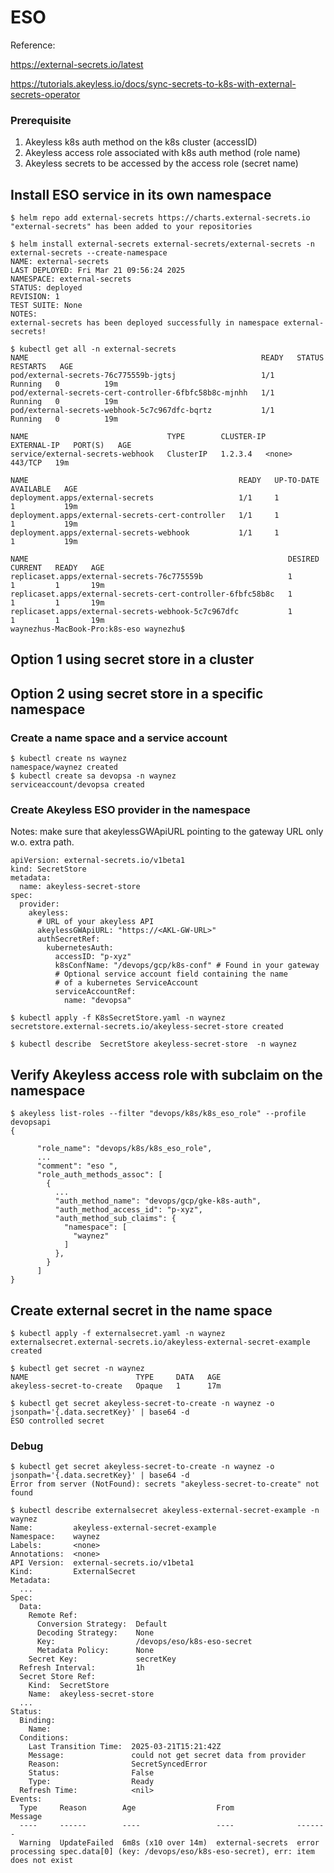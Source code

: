 # ESO
Reference: 

https://external-secrets.io/latest

https://tutorials.akeyless.io/docs/sync-secrets-to-k8s-with-external-secrets-operator

### Prerequisite
1. Akeyless k8s auth method on the k8s cluster (accessID)
2. Akeyless access role associated with k8s auth method (role name)
3. Akeyless secrets to be accessed by the access role (secret name)



## Install ESO service in its own namespace
```
$ helm repo add external-secrets https://charts.external-secrets.io
"external-secrets" has been added to your repositories

$ helm install external-secrets external-secrets/external-secrets -n external-secrets --create-namespace
NAME: external-secrets
LAST DEPLOYED: Fri Mar 21 09:56:24 2025
NAMESPACE: external-secrets
STATUS: deployed
REVISION: 1
TEST SUITE: None
NOTES:
external-secrets has been deployed successfully in namespace external-secrets!

$ kubectl get all -n external-secrets
NAME                                                    READY   STATUS    RESTARTS   AGE
pod/external-secrets-76c775559b-jgtsj                   1/1     Running   0          19m
pod/external-secrets-cert-controller-6fbfc58b8c-mjnhh   1/1     Running   0          19m
pod/external-secrets-webhook-5c7c967dfc-bqrtz           1/1     Running   0          19m

NAME                               TYPE        CLUSTER-IP      EXTERNAL-IP   PORT(S)   AGE
service/external-secrets-webhook   ClusterIP   1.2.3.4   <none>        443/TCP   19m

NAME                                               READY   UP-TO-DATE   AVAILABLE   AGE
deployment.apps/external-secrets                   1/1     1            1           19m
deployment.apps/external-secrets-cert-controller   1/1     1            1           19m
deployment.apps/external-secrets-webhook           1/1     1            1           19m

NAME                                                          DESIRED   CURRENT   READY   AGE
replicaset.apps/external-secrets-76c775559b                   1         1         1       19m
replicaset.apps/external-secrets-cert-controller-6fbfc58b8c   1         1         1       19m
replicaset.apps/external-secrets-webhook-5c7c967dfc           1         1         1       19m
waynezhus-MacBook-Pro:k8s-eso waynezhu$ 

```

## Option 1 using secret store in a cluster

## Option 2 using secret store in a specific namespace

### Create a name space and a service account 
```
$ kubectl create ns waynez
namespace/waynez created
$ kubectl create sa devopsa -n waynez
serviceaccount/devopsa created
```

### Create Akeyless ESO provider in the namespace
Notes: make sure that akeylessGWApiURL pointing to the gateway URL only w.o. extra path.

```
apiVersion: external-secrets.io/v1beta1
kind: SecretStore
metadata:
  name: akeyless-secret-store
spec:
  provider:
    akeyless:
      # URL of your akeyless API
      akeylessGWApiURL: "https://<AKL-GW-URL>"
      authSecretRef:
        kubernetesAuth:
          accessID: "p-xyz"
          k8sConfName: "/devops/gcp/k8s-conf" # Found in your gateway
          # Optional service account field containing the name
          # of a kubernetes ServiceAccount
          serviceAccountRef:
            name: "devopsa"
```

```
$ kubectl apply -f K8sSecretStore.yaml -n waynez
secretstore.external-secrets.io/akeyless-secret-store created

$ kubectl describe  SecretStore akeyless-secret-store  -n waynez
```

## Verify Akeyless access role with subclaim on the namespace
```
$ akeyless list-roles --filter "devops/k8s/k8s_eso_role" --profile devopsapi
{

      "role_name": "devops/k8s/k8s_eso_role",
      ...
      "comment": "eso ",
      "role_auth_methods_assoc": [
        {
          ...
          "auth_method_name": "devops/gcp/gke-k8s-auth",
          "auth_method_access_id": "p-xyz",
          "auth_method_sub_claims": {
            "namespace": [
              "waynez"
            ]
          },
        }
      ]
}

```

## Create external secret in the name space
```
$ kubectl apply -f externalsecret.yaml -n waynez
externalsecret.external-secrets.io/akeyless-external-secret-example created

$ kubectl get secret -n waynez
NAME                        TYPE     DATA   AGE
akeyless-secret-to-create   Opaque   1      17m

$ kubectl get secret akeyless-secret-to-create -n waynez -o jsonpath='{.data.secretKey}' | base64 -d
ESO controlled secret

```

### Debug
```
$ kubectl get secret akeyless-secret-to-create -n waynez -o jsonpath='{.data.secretKey}' | base64 -d
Error from server (NotFound): secrets "akeyless-secret-to-create" not found

$ kubectl describe externalsecret akeyless-external-secret-example -n waynez
Name:         akeyless-external-secret-example
Namespace:    waynez
Labels:       <none>
Annotations:  <none>
API Version:  external-secrets.io/v1beta1
Kind:         ExternalSecret
Metadata:
  ...
Spec:
  Data:
    Remote Ref:
      Conversion Strategy:  Default
      Decoding Strategy:    None
      Key:                  /devops/eso/k8s-eso-secret
      Metadata Policy:      None
    Secret Key:             secretKey
  Refresh Interval:         1h
  Secret Store Ref:
    Kind:  SecretStore
    Name:  akeyless-secret-store
  ...
Status:
  Binding:
    Name:  
  Conditions:
    Last Transition Time:  2025-03-21T15:21:42Z
    Message:               could not get secret data from provider
    Reason:                SecretSyncedError
    Status:                False
    Type:                  Ready
  Refresh Time:            <nil>
Events:
  Type     Reason        Age                  From              Message
  ----     ------        ----                 ----              -------
  Warning  UpdateFailed  6m8s (x10 over 14m)  external-secrets  error processing spec.data[0] (key: /devops/eso/k8s-eso-secret), err: item does not exist
```